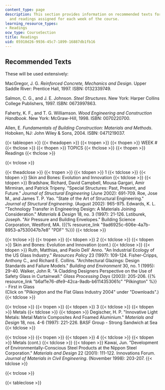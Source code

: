 ```yaml
---
content_type: page
description: This section provides information on recommended texts for the course
  and readings assigned for each week of the course.
learning_resource_types:
- Readings
ocw_type: CourseSection
title: Readings
uid: 05910d26-9936-45c7-1899-16887db1fb16
---
```


Recommended Texts
-----------------

These will be used extensively:

MacGregor, J. G. _Reinforced Concrete, Mechanics and Design_. Upper Saddle River: Prentice Hall, 1997. ISBN: 0132339749.

Salmon, C. G., and J. E. Johnson. _Steel Structures_. New York: Harper Collins College Publishers, 1997. ISBN: 0673997863.

Faherty, K. F., and T. G. Williamson. _Wood Engineering and Construction Handbook_. New York: McGraw-Hill, 1998. ISBN: 0070220700.

Allen, E. _Fundamentals of Building Construction: Materials and Methods_. Hoboken, NJ: John Wiley & Sons, 2004. ISBN: 0471219037.

{{< tableopen >}}
{{< theadopen >}}
{{< tropen >}}
{{< thopen >}}
WEEK # 
{{< thclose >}}
{{< thopen >}}
TOPICS
{{< thclose >}}
{{< thopen >}}
Readings
{{< thclose >}}

{{< trclose >}}

{{< theadclose >}}
{{< tropen >}}
{{< tdopen >}}
1
{{< tdclose >}}
{{< tdopen >}}
Skin and Bones: Evolution and Innovation
{{< tdclose >}}
{{< tdopen >}}
Bradshaw, Richard, David Campbell, Mousa Gargari, Amir Mirmiran, and Patrick Tripeny. "Special Structures: Past, Present, and Future." _Journal of Structural Engineering_ (June 2002): 691-709. Roe, Jose M., and James T. P. Yao. "State of the Art of Structural Engineering." _Journal of Structural Engineering_. (August 2002): 965-975. Edwards, K. L. "Technology Transfer in Engineering Design: A Materials Joining Consideration." _Materials & Design_ 18, no. 3 (1997): 21-126. Lstiburek, Joseph. "Air Pressure and Building Envelopes." Building Science Corporation, Westford, MA. ({{% resource_link "9ad6925c-606e-4a7b-8953-a7530047b7e8" "PDF" %}})
{{< tdclose >}}

{{< trclose >}}
{{< tropen >}}
{{< tdopen >}}
2
{{< tdclose >}}
{{< tdopen >}}
Skin and Bones: Evolution and Innovation (cont.)
{{< tdclose >}}
{{< tdopen >}}
Ruth, Matthias, and Paolo Dell' Anno. "An Industrial Ecology of the US Glass Industry." _Resources Policy_ 23 (1997): 109-124. Fisher-Cripps, Anthony C., and Richard E. Collins. "Architectural Glazings: Design Standards and Failure Models." _Building and Environment_ 30, no. 1 (1995): 29-40. Walker, John R. "A Cladding Designers Perspective on the Use of Safety Glass in Curtainwall." _Glass Processing Days_ (2003): 205-206. {{% resource_link "b6af1e76-dfe9-42ca-9adb-b6114353061c" "Pilkington" %}} - First in Glass  
(Click on "Pilkington and the Flat Glass Industry 2004" under "Downloads".)
{{< tdclose >}}

{{< trclose >}}
{{< tropen >}}
{{< tdopen >}}
3
{{< tdclose >}}
{{< tdopen >}}
Metals
{{< tdclose >}}
{{< tdopen >}}
Degischer, H. P. "Innovative Light Metals: Metal Matrix Composites And Foamed Aluminium." _Materials and Design_ 18, nos. 4-6 (1997): 221-226. BASF Group - Strong Sandwich at Sea
{{< tdclose >}}

{{< trclose >}}
{{< tropen >}}
{{< tdopen >}}
4
{{< tdclose >}}
{{< tdopen >}}
Metals (cont.)
{{< tdclose >}}
{{< tdopen >}}
Kawai, Jun. "Development of Environmentally-Conscious Steel Products at the Nippon Steel Corporation." _Materials and Design_ 22 (2001): 111-122. Innovations Forum. _Journal of Materials in Civil Engineering_. (November 1998): 203-207.
{{< tdclose >}}

{{< trclose >}}

{{< tableclose >}}